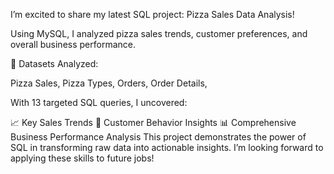 I’m excited to share my latest SQL project: Pizza Sales Data Analysis!

Using MySQL, I analyzed pizza sales trends, customer preferences, and overall business performance.

📂 Datasets Analyzed:

Pizza Sales,
Pizza Types,
Orders,
Order Details,

With 13 targeted SQL queries, I uncovered:

📈 Key Sales Trends
🎯 Customer Behavior Insights
📊 Comprehensive Business Performance Analysis
This project demonstrates the power of SQL in transforming raw data into actionable insights. I’m looking forward to applying these skills to future jobs!
